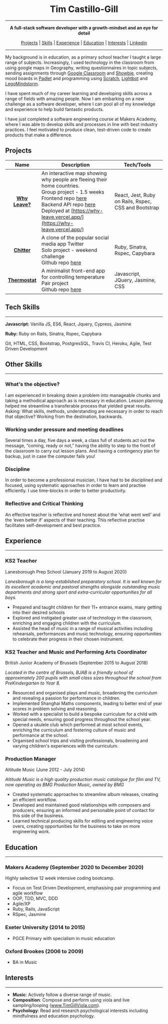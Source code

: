 <div align="center">
<h1>Tim Castillo-Gill</h1>

---

**A full-stack software developer with a growth-mindset and an eye for detail**

[Projects](#Projects) | [Skills](#Tech-Skills) | [Experience](#Experience) | [Education](#Education) | [Interests](#Interests) | [Linkedin](https://www.linkedin.com/in/tim-castillo-gill-30a27b42/)
<br>
</div>

---

My background is in education, as a primary school teacher I taught a large range of subjects. Increasingly, I used technology in the classroom from using google maps in Geography, writing questionnaires in topic subjects, sending assignments through [Google Classroom](https://edu.google.com/intl/en-GB/products/classroom/) and [Showbie](https://www.showbie.com/), creating mood boards in [Padlet](https://en-gb.padlet.com/) and programming using [Scratch](https://scratch.mit.edu/), [Lightbot](https://lightbot.com/) and [LegoMindstorm](https://www.lego.com/en-gb/categories/coding-for-kids). 

I have spent much of my career learning and developing skills across a range of fields with amazing people. Now I am embarking on a new challenge as a software developer, where I can pool all of my knowledge and experience to help build fantastic products. 

I have just completed a software engineering course at Makers Academy, where I was able to develop skills and processes in line with best industry practices. I feel motivated to produce clean, test-driven code to create products that make a difference. 

## Projects

| Name | Description | Tech/Tools |
| :------: | ----------- | ------- |
| [**Why Leave?**](https://github.com/timcastillogill/Why_Leave_Front_End) | An interactive map showing why people are fleeing their home countries. <br>Group project - 1.5 weeks <br>Frontend repo [here](https://github.com/timcastillogill/Why_Leave_Front_End) <br>Backend API repo [here](https://github.com/Joshuamac2/Why-leave-backend) <br>Deployed at [https://why-leave.vercel.app/](https://why-leave.vercel.app/) | React, Jest, Ruby on Rails, Rspec, CSS and Bootstrap |
| [**Chitter**](https://github.com/timcastillogill/chitter-challenge) | A clone of the popular social media app Twitter <br>Solo project - weekend challenge <br>Github repo [here](https://github.com/timcastillogill/chitter-challenge) | Ruby, Sinatra, Rspec, Capybara |
| [**Thermostat**](https://github.com/timcastillogill/thermostat_Friday) | A minimalist front-end app for controlling temperature <br>Pair project <br>Github repo [here](https://github.com/timcastillogill/thermostat_Friday) | Javascript, JQuery, Jasmine, CSS             |


## Tech Skills

---

**Javascript:** Vanilla JS, ES6, React, Jquery, Cypress, Jasmine

**Ruby:** Ruby on Rails, Sinatra, Rspec, Capybara

Git, HTML, CSS, Bootstrap, PostgresSQL, Travis CI, Heroku, Agile, Test Driven Development

## Other Skills

---

### What's the **objective**?

I am experienced in breaking down a problem into manageable chunks and taking a methodical approach as is necessary in education. Lesson planning helped me streamline a transferable process that yielded great results. Asking: What skills, methods, understanding are necessary in order to reach that objective? Working from the destination, backwards.

### Working under pressure and meeting deadlines

Several times a day, five days a week, a class full of students act out the message, “coming, ready or not,” having the ability to step to the front of the classroom to carry out lesson plans. And having a contingency plan for backup, just in case the computer fails you!

### Discipline

In order to become a professional musician, I have had to be disciplined and focused, using systematic approaches in order to learn and practise efficiently. I use time-blocks in order to better productivity.

### Reflective and Critical Thinking

An effective teacher is reflective and honest about the ‘what went well’ and the ‘even better if’ aspects of their teaching. This reflective practise facilitates self-development and best practice.

## Experience

---

### KS2 Teacher

Lanesborough Prep School (January 2019 to August 2020) 

*Lanesborough is a long-established preparatory school. It is well known for its excellent academic and pastoral strengths alongside outstanding music departments and strong sport and extra-curricular opportunities for all boys.*

- Prepared and taught children for their 11+ entrance exams, many getting into their desired schools
- Explored and instigated greater use of technology in the classroom, enriching and engaging children with the curriculum.
- Assisted the head of music in a range of musical activities including rehearsals, performances and music technology, ensuring opportunities to celebrate their progress in their chosen instrument.



### **KS2 Teacher and Music and Performing Arts Coordinator**

British Junior Academy of Brussels (September 2015 to August 2018)

*Located in the centre of Brussels, BJAB is a friendly school of approximately 200 pupils with small class sizes throughout the school from PreKindergarten to Year 8.*

- Resourced and organised plays and music, broadening the curriculum and revealing a passion for performance in children.
- Implemented Shanghai Maths components, leading to better end of year scores in problem solving and reasoning.
- Worked with a specialist to build a bespoke curriculum for a child with special needs, ensuring good progress throughout the school year.
- Opened a ukulele club which performed at most school events, enriching the curriculum and fostering culture of music and performance at the school.
- Organised school trips and visiting professionals, broadening and varying children's experiences with the curriculum.



### Production Manager

Altitude Music [](https://app.bmgproductionmusic.co.uk/labels/3153?sort=newest)(June 2012 - July 2014)

*Altitude Music is a high quality production music catalogue for film and TV, now operating as BMG Production Music, owned by BMG*

- Created systematic approaches to streamline album releases, creating an efficient workflow.
- Developed and maintained good relationships with composers and producers, ensuring an informed and personable point of contact for this side of the business.
- Learned technical producing skills for editing and engineering voice overs, creating opportunities for the business to take on more engineering work.

## Education

---

### Makers Academy (September 2020 to December 2020)

Highly selective 12 week intensive coding bootcamp.

- Focus on Test Driven Development, emphasising pair programming and agile workflow
- OOP, TDD, MVC, DDD
- Agile/XP
- Ruby, Rails, JavaScript
- RSpec, Jasmine

### Exeter University (2014 to 2015)

- PGCE Primary with specialism in music education

### Oxford Brookes (2006 to 2009)

- BA in Music

## Interests

---

- **Music**: Actively follow a diverse range of music.
- **Composition**: Compose and perform using viola and live sampling/looping (www.TimGillViola.com).
- **Psychology**: Read and research psychological interests including mindfulness and education psychology.